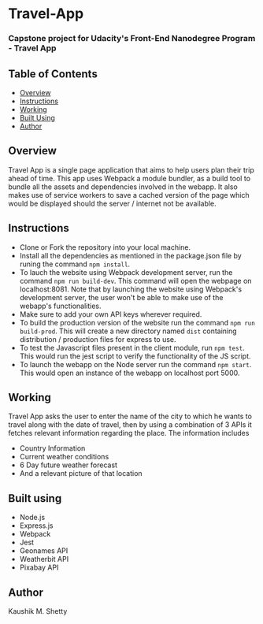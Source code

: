 # Travel-App
### Capstone project for Udacity's Front-End Nanodegree Program - Travel App

## Table of Contents
* [Overview](#overview)
* [Instructions](#instructions)
* [Working](#working)
* [Built Using](#built-using)
* [Author](#author)

## Overview 
Travel App is a single page application that aims to help users plan their trip ahead of time.
This app uses Webpack a module bundler, as a build tool to bundle all the assets and dependencies involved in the webapp.
It also makes use of service workers to save a cached version of the page which would be displayed should the server / internet not be available.


## Instructions 
* Clone or Fork the repository into your local machine.
* Install all the dependencies as mentioned in the package.json file by runing the command `npm install`.
* To lauch the website using Webpack development server, run the command `npm run build-dev`. This command will open the webpage on localhost:8081. Note that by launching the website using Webpack's development server, the user won't be able to make use of the webapp's functionalities.
* Make sure to add your own API keys wherever required.
* To build the production version of the website run the command `npm run build-prod`. This will create a new directory named `dist` containing distribution / production files for express to use.
* To test the Javascript files present in the client module, run `npm test`. This would run the jest script to verify the functionality of the JS script.
* To launch the webapp on the Node server run the command `npm start`. This would open an instance of the webapp on localhost port 5000.

## Working
Travel App asks the user to enter the name of the city to which he wants to travel along with the date of travel, then by using a combination of 3 APIs it fetches relevant information regarding the place. The information includes
* Country Information
* Current weather conditions
* 6 Day future weather forecast
* And a relevant picture of that location

## Built using
* Node.js
* Express.js
* Webpack 
* Jest
* Geonames API
* Weatherbit API
* Pixabay API

## Author
Kaushik M. Shetty
